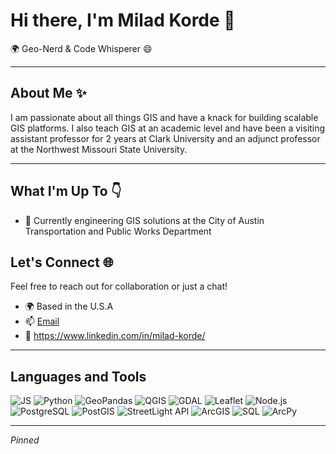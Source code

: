# Hi there, I'm Milad Korde 👋

🌍 Geo-Nerd & Code Whisperer 😄

---

## About Me ✨

I am passionate about all things GIS and have a knack for building scalable GIS platforms. I also teach GIS at an academic level and have been a visiting assistant professor for 2 years at Clark University and an adjunct professor at the Northwest Missouri State University.

---

## What I'm Up To 👇

- 🚀 Currently engineering GIS solutions at the City of Austin Transportation and Public Works Department

## Let's Connect 🌐

Feel free to reach out for collaboration or just a chat!

- 🌍 Based in the U.S.A
- 📫 [Email](milad.kordeh@gmail.com)
- 💼 https://www.linkedin.com/in/milad-korde/

---

## Languages and Tools

![JS](https://img.shields.io/badge/JS-%23323330.svg?logo=javascript)
![Python](https://img.shields.io/badge/Python-%2314354C.svg?logo=python)
![GeoPandas](https://img.shields.io/badge/GeoPandas-%23316192.svg?logo=python&logoColor=white)
![QGIS](https://img.shields.io/badge/QGIS-%2332A852.svg?logo=qgis&logoColor=white)
![GDAL](https://img.shields.io/badge/GDAL-%230098D8.svg?logo=gdal&logoColor=white)
![Leaflet](https://img.shields.io/badge/Leaflet-%2338B449.svg?logo=leaflet&logoColor=white)
![Node.js](https://img.shields.io/badge/Node.js-%23339933.svg?logo=node.js&logoColor=white)
![PostgreSQL](https://img.shields.io/badge/PostgreSQL-%23336791.svg?logo=postgresql&logoColor=white)
![PostGIS](https://img.shields.io/badge/PostGIS-%23007E8C.svg?logo=postgresql&logoColor=white)
![StreetLight API](https://img.shields.io/badge/StreetLight%20API-%2300ADEF.svg?logo=data%3Aimage%2Fsvg%2Bxml;base64,PHN2ZyB3aWR0aD0iMzIiIGhlaWdodD0iMzIiIHZpZXdCb3g9IjAgMCAzMiAzMiIgZmlsbD0ibm9uZSIgeG1sbnM9Imh0dHA6Ly93d3cudzMub3JnLzIwMDAvc3ZnIj48cmVjdCB3aWR0aD0iMzIiIGhlaWdodD0iMzIiIHJ4PSIxNiIgZmlsbD0iIzAwQURFRiIvPjwvc3ZnPg==)
![ArcGIS](https://img.shields.io/badge/ArcGIS-%230078A0.svg?logo=arcgis&logoColor=white)
![SQL](https://img.shields.io/badge/SQL-%2300478C.svg?logo=sqlite&logoColor=white)
![ArcPy](https://img.shields.io/badge/ArcPy-%23FC4C02.svg?logo=python&logoColor=white)

---

*Pinned*

